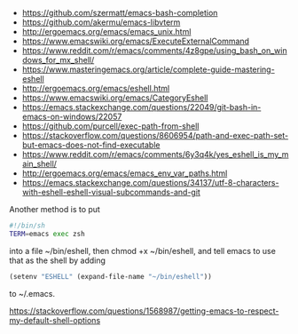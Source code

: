 - https://github.com/szermatt/emacs-bash-completion
- https://github.com/akermu/emacs-libvterm
- http://ergoemacs.org/emacs/emacs_unix.html
- https://www.emacswiki.org/emacs/ExecuteExternalCommand
- https://www.reddit.com/r/emacs/comments/4z8gpe/using_bash_on_windows_for_mx_shell/
- https://www.masteringemacs.org/article/complete-guide-mastering-eshell
- http://ergoemacs.org/emacs/eshell.html
- https://www.emacswiki.org/emacs/CategoryEshell
- https://emacs.stackexchange.com/questions/22049/git-bash-in-emacs-on-windows/22057
- https://github.com/purcell/exec-path-from-shell
- https://stackoverflow.com/questions/8606954/path-and-exec-path-set-but-emacs-does-not-find-executable
- https://www.reddit.com/r/emacs/comments/6y3q4k/yes_eshell_is_my_main_shell/
- http://ergoemacs.org/emacs/emacs_env_var_paths.html
- https://emacs.stackexchange.com/questions/34137/utf-8-characters-with-eshell-eshell-visual-subcommands-and-git


Another method is to put

```bash
#!/bin/sh 
TERM=emacs exec zsh
```

into a file ~/bin/eshell, then chmod +x ~/bin/eshell, and tell emacs to use that as the shell by adding

```lisp
(setenv "ESHELL" (expand-file-name "~/bin/eshell"))
```

to ~/.emacs.

https://stackoverflow.com/questions/1568987/getting-emacs-to-respect-my-default-shell-options